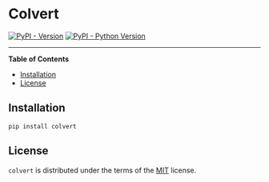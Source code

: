 # Colvert

[![PyPI - Version](https://img.shields.io/pypi/v/colvert.svg)](https://pypi.org/project/colvert)
[![PyPI - Python Version](https://img.shields.io/pypi/pyversions/colvert.svg)](https://pypi.org/project/colvert)

-----

**Table of Contents**

- [Installation](#installation)
- [License](#license)

## Installation

```console
pip install colvert
```

## License

`colvert` is distributed under the terms of the [MIT](https://spdx.org/licenses/MIT.html) license.
